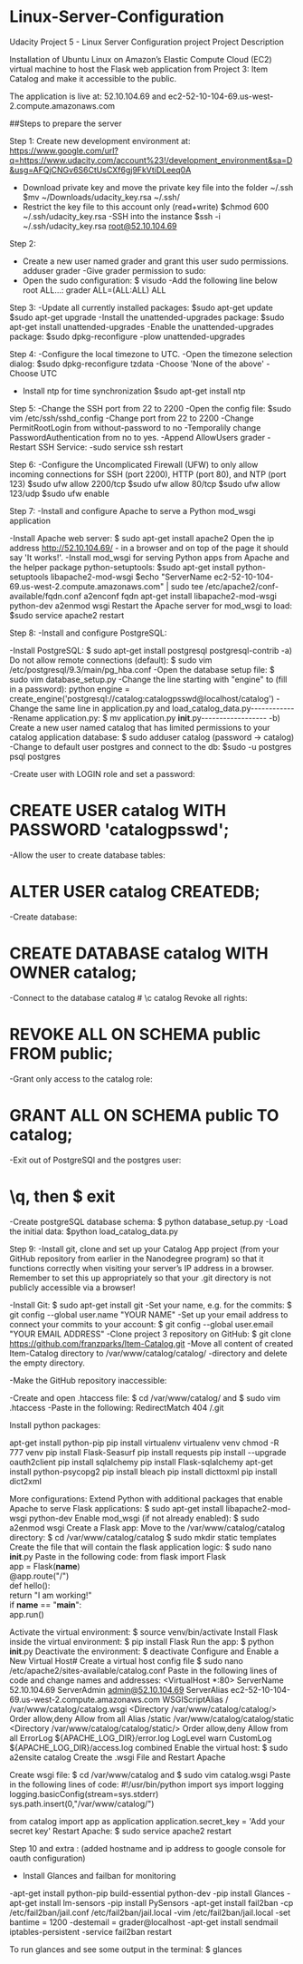 # Linux-Server-Configuration
Udacity Project 5 - Linux Server Configuration project
Project Description

Installation of Ubuntu Linux on Amazon’s Elastic Compute Cloud (EC2) virtual machine to host  the Flask web application from Project 3: Item Catalog and make it accessible to the public.

The application is live at: 52.10.104.69 and ec2-52-10-104-69.us-west-2.compute.amazonaws.com

##Steps to prepare the server

Step 1: 
Create new development environment at:
https://www.google.com/url?q=https://www.udacity.com/account%23!/development_environment&sa=D&usg=AFQjCNGv6S6CtUsCXf6gj9FkVtiDLeeq0A

- Download private key and move the private key file into the folder ~/.ssh 
$mv ~/Downloads/udacity_key.rsa ~/.ssh/
- Restrict the key file to this account only (read+write)
$chmod 600 ~/.ssh/udacity_key.rsa
-SSH into the instance
$ssh -i ~/.ssh/udacity_key.rsa root@52.10.104.69

Step 2:
- Create a new user named grader and grant this user sudo permissions.
adduser grader
-Give grader permission to sudo:
 - Open the sudo configuration:
  $ visudo
 -Add the following line below root ALL...:
  grader ALL=(ALL:ALL) ALL

Step 3:
-Update all currently installed packages:
$sudo apt-get update
$sudo apt-get upgrade
 -Install the unattended-upgrades package:
 $sudo apt-get install unattended-upgrades
 -Enable the unattended-upgrades package:
 $sudo dpkg-reconfigure -plow unattended-upgrades

Step 4:
-Configure the local timezone to UTC. 
 -Open the timezone selection dialog:
 $sudo dpkg-reconfigure tzdata
 -Choose 'None of the above'
 -Choose UTC
 - Install ntp for time synchronization
 $sudo apt-get install ntp

Step 5:
-Change the SSH port from 22 to 2200
 -Open the config file:
 $sudo vim /etc/ssh/sshd_config
 -Change port from 22 to 2200
 -Change PermitRootLogin from without-password to no
 -Temporalily change PasswordAuthentication from no to yes.
 -Append AllowUsers grader
 -Restart SSH Service:
 -sudo service ssh restart

Step 6:
-Configure the Uncomplicated Firewall (UFW) to only allow incoming connections for SSH (port 2200), HTTP (port 80), and NTP (port 123)
$sudo ufw allow 2200/tcp
$sudo ufw allow 80/tcp
$sudo ufw allow 123/udp
$sudo ufw enable

Step 7:
-Install and configure Apache to serve a Python mod_wsgi application

-Install Apache web server:
$ sudo apt-get install apache2
Open the ip address http://52.10.104.69/ - in a browser and on top of the page it should say 'It works!'.
-Install mod_wsgi for serving Python apps from Apache and the helper package python-setuptools:
$sudo apt-get install python-setuptools libapache2-mod-wsgi
$echo "ServerName ec2-52-10-104-69.us-west-2.compute.amazonaws.com" | sudo tee /etc/apache2/conf-available/fqdn.conf
a2enconf fqdn
apt-get install libapache2-mod-wsgi python-dev
a2enmod wsgi
Restart the Apache server for mod_wsgi to load:
$sudo service apache2 restart


Step 8:
-Install and configure PostgreSQL:

-Install PostgreSQL:
$ sudo apt-get install postgresql postgresql-contrib
-a) Do not allow remote connections (default):
$ sudo vim /etc/postgresql/9.3/main/pg_hba.conf
-Open the database setup file:
$ sudo vim database_setup.py
-Change the line starting with "engine" to (fill in a password):
python engine = create_engine('postgresql://catalog:catalogpsswd@localhost/catalog')
-Change the same line in application.py and load_catalog_data.py------------
-Rename application.py:
$ mv application.py __init__.py------------------
-b) Create a new user named catalog that has limited permissions to your catalog application database:
$ sudo adduser catalog (password -> catalog)
-Change to default user postgres and connect to the db:
$sudo -u postgres psql postgres

-Create user with LOGIN role and set a password:
# CREATE USER catalog WITH PASSWORD 'catalogpsswd';
-Allow the user to create database tables:
# ALTER USER catalog CREATEDB;

-Create database:
# CREATE DATABASE catalog WITH OWNER catalog;
-Connect to the database catalog # \c catalog
Revoke all rights:
# REVOKE ALL ON SCHEMA public FROM public;
-Grant only access to the catalog role:
# GRANT ALL ON SCHEMA public TO catalog;
-Exit out of PostgreSQl and the postgres user:
# \q, then $ exit
-Create postgreSQL database schema:
$ python database_setup.py
-Load the initial data:
$python load_catalog_data.py

Step 9:
-Install git, clone and set up your Catalog App project (from your GitHub repository from earlier in the Nanodegree program) so that it functions correctly when visiting your server’s IP address in a browser. Remember to set this up appropriately so that your .git directory is not publicly accessible via a browser!

-Install Git:
$ sudo apt-get install git
-Set your name, e.g. for the commits:
$ git config --global user.name "YOUR NAME"
-Set up your email address to connect your commits to your account:
$ git config --global user.email "YOUR EMAIL ADDRESS"
-Clone project 3 repository on GitHub:
$ git clone https://github.com/franzparks/Item-Catalog.git
-Move all content of created Item-Catalog directory to /var/www/catalog/catalog/ -directory and delete the empty directory.

-Make the GitHub repository inaccessible:

-Create and open .htaccess file:
$ cd /var/www/catalog/ and $ sudo vim .htaccess
-Paste in the following:
RedirectMatch 404 /\.git

Install python packages:

apt-get install python-pip
pip install virtualenv
virtualenv venv
chmod -R 777 venv
pip install Flask-Seasurf
pip install requests
pip install --upgrade oauth2client
pip install sqlalchemy
pip install Flask-sqlalchemy
apt-get install python-psycopg2
pip install bleach
pip install dicttoxml
pip install dict2xml


More configurations:
Extend Python with additional packages that enable Apache to serve Flask applications:
$ sudo apt-get install libapache2-mod-wsgi python-dev
Enable mod_wsgi (if not already enabled):
$ sudo a2enmod wsgi
Create a Flask app:
Move to the /var/www/catalog/catalog directory:
$ cd /var/www/catalog/catalog
$ sudo mkdir static templates
Create the file that will contain the flask application logic:
$ sudo nano __init__.py
Paste in the following code:
  from flask import Flask  
  app = Flask(__name__)  
  @app.route("/")  
  def hello():  
    return "I am working!"  
  if __name__ == "__main__":  
    app.run()  

Activate the virtual environment:
$ source venv/bin/activate
Install Flask inside the virtual environment:
$ pip install Flask
Run the app:
$ python __init__.py
Deactivate the environment:
$ deactivate
Configure and Enable a New Virtual Host#
Create a virtual host config file
$ sudo nano /etc/apache2/sites-available/catalog.conf
Paste in the following lines of code and change names and addresses:
  <VirtualHost *:80>
      ServerName 52.10.104.69
      ServerAdmin admin@52.10.104.69
      ServerAlias ec2-52-10-104-69.us-west-2.compute.amazonaws.com
      WSGIScriptAlias / /var/www/catalog/catalog.wsgi
      <Directory /var/www/catalog/catalog/>
          Order allow,deny
          Allow from all
      </Directory>
      Alias /static /var/www/catalog/catalog/static
      <Directory /var/www/catalog/catalog/static/>
          Order allow,deny
          Allow from all
      </Directory>
      ErrorLog ${APACHE_LOG_DIR}/error.log
      LogLevel warn
      CustomLog ${APACHE_LOG_DIR}/access.log combined
  </VirtualHost>
Enable the virtual host:
$ sudo a2ensite catalog
Create the .wsgi File and Restart Apache

Create wsgi file:
$ cd /var/www/catalog and $ sudo vim catalog.wsgi
Paste in the following lines of code:
  #!/usr/bin/python
  import sys
  import logging
  logging.basicConfig(stream=sys.stderr)
  sys.path.insert(0,"/var/www/catalog/")

  from catalog import app as application
  application.secret_key = 'Add your secret key'
Restart Apache:
$ sudo service apache2 restart

Step 10 and extra : (added hostname and ip address to google console for oauth configuration)

- Install Glances and failban for monitoring

-apt-get install python-pip build-essential python-dev
-pip install Glances
-apt-get install lm-sensors
-pip install PySensors
-apt-get install fail2ban
-cp /etc/fail2ban/jail.conf /etc/fail2ban/jail.local
-vim /etc/fail2ban/jail.local
-set bantime = 1200
-destemail = grader@localhost
-apt-get install sendmail iptables-persistent
-service fail2ban restart

To run glances and see some output in the terminal:
$ glances
